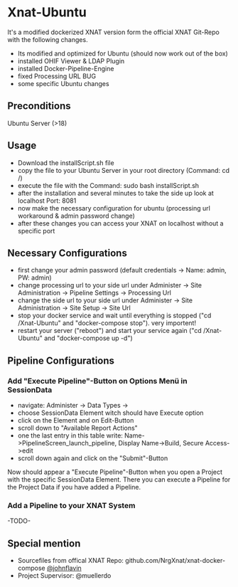 # Xnat-Ubuntu
It's a modified dockerized XNAT version form the official XNAT Git-Repo with the following changes.

* Its modified and optimized for Ubuntu (should now work out of the box)
* installed OHIF Viewer & LDAP Plugin
* installed Docker-Pipeline-Engine
* fixed Processing URL BUG
* some specific Ubuntu changes

## Preconditions
Ubuntu Server (>18)

## Usage
* Download the installScript.sh file
* copy the file to your Ubuntu Server in your root directory (Command: cd /)
* execute the file with the Command: sudo bash installScript.sh
* after the installation and several minutes to take the side up look at localhost Port: 8081
* now make the necessary configuration for ubuntu (processing url workaround & admin password change)
* after these changes you can access your XNAT on localhost without a specific port
 
## Necessary Configurations
* first change your admin password (default credentials -> Name: admin, PW: admin)
* change processing url to your side url under Administer -> Site Administration -> Pipeline Settings -> Processing Url
* change the side url to your side url under Administer -> Site Administration -> Site Setup -> Site Url
* stop your docker service and wait until everything is stopped ("cd /Xnat-Ubuntu" and "docker-compose stop"). very importent!
* restart your server ("reboot") and start your service again ("cd /Xnat-Ubuntu" and "docker-compose up -d")

## Pipeline Configurations
### Add "Execute Pipeline"-Button on Options Menü in SessionData
* navigate: Administer -> Data Types -> 
* choose SessionData Element witch should have Execute option
* click on the Element and on Edit-Button
* scroll down to "Available Report Actions"
* one the last entry in this table write: Name->PipelineScreen_launch_pipeline, Display Name->Build, Secure Access->edit
* scroll down again and click on the "Submit"-Button

Now should appear a "Execute Pipeline"-Button when you open a Project with the specific SessionData Element. There you can execute a Pipeline for the Project Data if you have added a Pipeline.

### Add a Pipeline to your XNAT System
-TODO-



## Special mention
* Sourcefiles from offical XNAT Repo: github.com/NrgXnat/xnat-docker-compose [@johnflavin](http://github.com/johnflavin)
* Project Supervisor: @muellerdo
